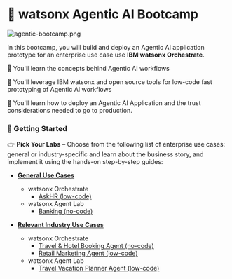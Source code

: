 # 🤖 watsonx Agentic AI Bootcamp

![agentic-bootcamp.png](./images/agentic-bootcamp.png)

In this bootcamp, you will build and deploy an Agentic AI application prototype for an enterprise use case use **IBM watsonx Orchestrate**.

🚀 You'll learn the concepts behind Agentic AI workflows

🚀 You'll leverage IBM watsonx and open source tools for low-code fast prototyping of Agentic AI workflows

🚀 You'll learn how to deploy an Agentic AI Application and the trust considerations needed to go to production.

###  📌 Getting Started
👉 **Pick Your Labs** – Choose from the following list of enterprise use cases: general or industry-specific and learn about the business story, and implement it using the hands-on step-by-step guides:

- [**General Use Cases**](./general-use-cases/)
    - watsonx Orchestrate
        - [AskHR (low-code)](./general-use-cases/orchestrate/ask-hr/)
    - watsonx Agent Lab
        - [Banking (no-code)](./industrial-use-cases/watsonx.ai-AgentLab/banking/)

- [**Relevant Industry Use Cases**](./industrial-use-cases/)
    - watsonx Orchestrate
        - [Travel & Hotel Booking Agent (no-code)](./industrial-use-cases/orchestrate/travel/)
        - [Retail Marketing Agent (low-code)](./industrial-use-cases/orchestrate/retail/)
    - watsonx Agent Lab
        - [Travel Vacation Planner Agent (low-code)](./industrial-use-cases/watsonx.ai-AgentLab/travel/)